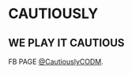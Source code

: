 # **CAUTIOUSLY**
## WE PLAY IT CAUTIOUS
FB PAGE [@CautiouslyCODM](https://github.com/Cautiouslyy?tab=repositories).
